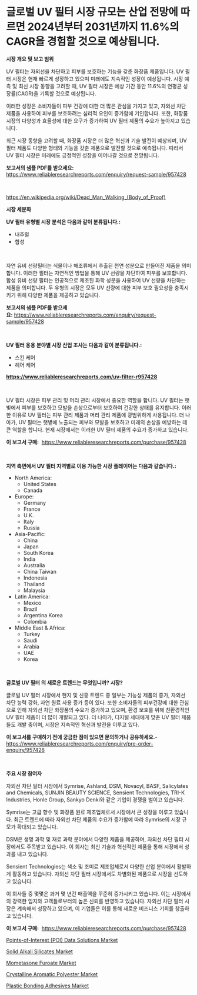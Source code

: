 <p><h1>글로벌 UV 필터 시장 규모는 산업 전망에 따르면 2024년부터 2031년까지 11.6%의 CAGR을 경험할 것으로 예상됩니다.</h1></p><p><strong>시장 개요 및 보고 범위</strong></p>
<p><p>UV 필터는 자외선을 차단하고 피부를 보호하는 기능을 갖춘 화장품 제품입니다. UV 필터 시장은 현재 빠르게 성장하고 있으며 미래에도 지속적인 성장이 예상됩니다. 시장 예측 및 최신 시장 동향을 고려할 때, UV 필터 시장은 예상 기간 동안 11.6%의 연평균 성장률(CAGR)을 기록할 것으로 예상됩니다. </p><p>이러한 성장은 소비자들이 피부 건강에 대한 더 많은 관심을 가지고 있고, 자외선 차단 제품을 사용하여 피부를 보호하려는 심리적 요인이 증가함에 기인합니다. 또한, 화장품 시장의 다양성과 효율성에 대한 요구가 증가하여 UV 필터 제품의 수요가 높아지고 있습니다.</p><p>최근 시장 동향을 고려할 때, 화장품 시장은 더 많은 혁신과 기술 발전이 예상되며, UV 필터 제품도 다양한 형태와 기능을 갖춘 제품으로 발전할 것으로 예측됩니다. 따라서 UV 필터 시장은 미래에도 긍정적인 성장을 이어나갈 것으로 전망됩니다.</p></p>
<p><strong>보고서의 샘플 PDF를 받으세요:</strong> <a href="https://www.reliableresearchreports.com/enquiry/request-sample/957428">https://www.reliableresearchreports.com/enquiry/request-sample/957428</a></p>
<p>&nbsp;</p>
<p><a href="https://en.wikipedia.org/wiki/Dead_Man_Walking_(Body_of_Proof)">https://en.wikipedia.org/wiki/Dead_Man_Walking_(Body_of_Proof)</a></p>
<p><strong>시장 세분화</strong></p>
<p><strong>UV 필터 유형별 시장 분석은 다음과 같이 분류됩니다.:</strong></p>
<p><ul><li>내추럴</li><li>합성</li></ul></p>
<p>&nbsp;</p>
<p><p>자연 유비 선량필터는 식물이나 해조류에서 추출된 천연 성분으로 만들어진 제품을 의미합니다. 이러한 필터는 자연적인 방법을 통해 UV 선량을 차단하여 피부를 보호합니다. 합성 유비 선량 필터는 인공적으로 제조된 화학 성분을 사용하여 UV 선량을 차단하는 제품을 의미합니다. 두 유형의 시장은 모두 UV 선량에 대한 피부 보호 필요성을 충족시키기 위해 다양한 제품을 제공하고 있습니다.</p></p>
<p><strong>보고서의 샘플 PDF를 받으세요:</strong>&nbsp;<a href="https://www.reliableresearchreports.com/enquiry/request-sample/957428">https://www.reliableresearchreports.com/enquiry/request-sample/957428</a></p>
<p>&nbsp;</p>
<p><strong> UV 필터 응용 분야별 시장 산업 조사는 다음과 같이 분류됩니다.:</strong></p>
<p><ul><li>스킨 케어</li><li>헤어 케어</li></ul></p>
<p><strong><a href="https://www.reliableresearchreports.com/uv-filter-r957428">https://www.reliableresearchreports.com/uv-filter-r957428</a></strong></p>
<p>&nbsp;</p>
<p><p>UV 필터 시장은 피부 관리 및 머리 관리 시장에서 중요한 역할을 합니다. UV 필터는 햇빛에서 피부를 보호하고 모발을 손상으로부터 보호하여 건강한 상태를 유지합니다. 이러한 이유로 UV 필터는 피부 관리 제품과 머리 관리 제품에 광범위하게 사용됩니다. 더 나아가, UV 필터는 햇볕에 노출되는 피부와 모발을 보호하고 미래의 손상을 예방하는 데 큰 역할을 합니다. 현재 시장에서는 이러한 UV 필터 제품의 수요가 증가하고 있습니다.</p></p>
<p><strong>이 보고서 구매:</strong>&nbsp; <a href="https://www.reliableresearchreports.com/purchase/957428">https://www.reliableresearchreports.com/purchase/957428</a></p>
<p>&nbsp;</p>
<p><strong>지역 측면에서 UV 필터 지역별로 이용 가능한 시장 플레이어는 다음과 같습니다.:</strong></p>
<p><ul>
    <li>
        North America:
        <ul>
            <li>United States</li>
            <li>Canada</li>
        </ul>
    </li>
    <li>
        Europe:
        <ul>
            <li>Germany</li>
            <li>France</li>
            <li>U.K.</li>
            <li>Italy</li>
            <li>Russia</li>
        </ul>
    </li>
    <li>
        Asia-Pacific:
        <ul>
            <li>China</li>
            <li>Japan</li>
            <li>South Korea</li>
            <li>India</li>
            <li>Australia</li>
            <li>China Taiwan</li>
            <li>Indonesia</li>
            <li>Thailand</li>
            <li>Malaysia</li>
        </ul>
    </li>
    <li>
        Latin America:
        <ul>
            <li>Mexico</li>
            <li>Brazil</li>
            <li>Argentina Korea</li>
            <li>Colombia</li>
        </ul>
    </li>
    <li>
        Middle East & Africa:
        <ul>
            <li>Turkey</li>
            <li>Saudi</li>
            <li>Arabia</li>
            <li>UAE</li>
            <li>Korea</li>
        </ul>
    </li>
    </ul></p>
<p>&nbsp;</p>
<p><strong>글로벌 UV 필터 의 새로운 트렌드는 무엇입니까? 시장?</strong></p>
<p><p>글로벌 UV 필터 시장에서 현지 및 신흥 트렌드 중 일부는 기능성 제품의 증가, 자외선 차단 능력 강화, 자연 원료 사용 증가 등이 있다. 또한 소비자들의 피부건강에 대한 관심으로 인해 자외선 차단 화장품의 수요가 증가하고 있으며, 환경 보호를 위해 친환경적인 UV 필터 제품이 더 많이 개발되고 있다. 더 나아가, 디지털 세대에게 맞춘 UV 필터 제품들도 개발 중이며, 시장은 지속적인 혁신과 발전을 이루고 있다.</p></p>
<p><strong>이 보고서를 구매하기 전에 궁금한 점이 있으면 문의하거나 공유하세요.</strong>- <a href="https://www.reliableresearchreports.com/enquiry/pre-order-enquiry/957428">https://www.reliableresearchreports.com/enquiry/pre-order-enquiry/957428</a></p>
<p>&nbsp;</p>
<p><strong>주요 시장 참여자</strong></p>
<p><p>자외선 차단 필터 시장에서 Symrise, Ashland, DSM, Novacyl, BASF, Salicylates and Chemicals, SUNJIN BEAUTY SCIENCE, Sensient Technologies, TRI-K Industries, Honle Group, Sankyo Denki와 같은 기업이 경쟁을 벌이고 있습니다. </p><p>Symrise는 고급 향수 및 화장품 원료 제조업체로서 시장에서 큰 성장을 이루고 있습니다. 최근 트렌드에 따라 자외선 차단 제품의 수요가 증가함에 따라 Symrise의 시장 규모가 확대되고 있습니다.</p><p>DSM은 생명 과학 및 재료 과학 분야에서 다양한 제품을 제공하며, 자외선 차단 필터 시장에서도 주목받고 있습니다. 이 회사는 최신 기술과 혁신적인 제품을 통해 시장에서 성과를 내고 있습니다.</p><p>Sensient Technologies는 색소 및 조미료 제조업체로서 다양한 산업 분야에서 활발하게 활동하고 있습니다. 자외선 차단 필터 시장에서도 차별화된 제품으로 시장을 선도하고 있습니다.</p><p>이 회사들 중 몇몇은 과거 몇 년간 매출액을 꾸준히 증가시키고 있습니다. 이는 시장에서의 강력한 입지와 고객들로부터의 높은 신뢰를 반영하고 있습니다. 자외선 차단 필터 시장은 계속해서 성장하고 있으며, 이 기업들은 이를 통해 새로운 비즈니스 기회를 창출하고 있습니다.</p></p>
<p><strong>이 보고서 구매:</strong>&nbsp;&nbsp;<a href="https://www.reliableresearchreports.com/purchase/957428">https://www.reliableresearchreports.com/purchase/957428</a></p>
<p><p><a href="https://issuu.com/reportprime-2/docs/points-of-interest-poi-data-solutions-market-size-">Points-of-Interest (POI) Data Solutions Market</a></p><p><a href="https://medium.com/@marcoshoppe2023/global-solid-alkali-silicates-market-size-and-market-trends-analysis-by-regional-outlook-c2422fe34fa0">Solid Alkali Silicates Market</a></p><p><a href="https://github.com/Angelnienowdseej3e45z3p8c/Market-Research-Report-List-3/blob/main/mometasone-furoate-market.md">Mometasone Furoate Market</a></p><p><a href="https://medium.com/@samantha.welch56767/navigating-the-global-crystalline-aromatic-polyester-market-landscape-trends-forecasts-and-e0cfd93d568d">Crystalline Aromatic Polyester Market</a></p><p><a href="https://github.com/angeliabkratze/Market-Research-Report-List-2/blob/main/plastic-bonding-adhesives-market.md">Plastic Bonding Adhesives Market</a></p></p>